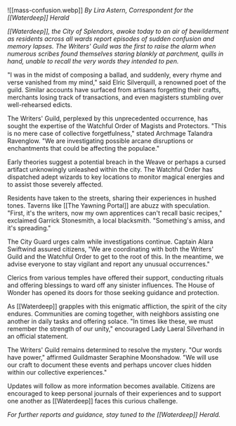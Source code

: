 ![[mass-confusion.webp]]
_By Lira Astern, Correspondent for the [[Waterdeep]] Herald_

_[[Waterdeep]], the City of Splendors, awoke today to an air of bewilderment as residents across all wards report episodes of sudden confusion and memory lapses. The Writers' Guild was the first to raise the alarm when numerous scribes found themselves staring blankly at parchment, quills in hand, unable to recall the very words they intended to pen._

"I was in the midst of composing a ballad, and suddenly, every rhyme and verse vanished from my mind," said Elric Silverquill, a renowned poet of the guild. Similar accounts have surfaced from artisans forgetting their crafts, merchants losing track of transactions, and even magisters stumbling over well-rehearsed edicts.

The Writers' Guild, perplexed by this unprecedented occurrence, has sought the expertise of the Watchful Order of Magists and Protectors. "This is no mere case of collective forgetfulness," stated Archmage Talandra Ravenglow. "We are investigating possible arcane disruptions or enchantments that could be affecting the populace."

Early theories suggest a potential breach in the Weave or perhaps a cursed artifact unknowingly unleashed within the city. The Watchful Order has dispatched adept wizards to key locations to monitor magical energies and to assist those severely affected.

Residents have taken to the streets, sharing their experiences in hushed tones. Taverns like [[The Yawning Portal]] are abuzz with speculation. "First, it's the writers, now my own apprentices can't recall basic recipes," exclaimed Garrick Stonesmith, a local blacksmith. "Something's amiss, and it's spreading."

The City Guard urges calm while investigations continue. Captain Alara Swiftwind assured citizens, "We are coordinating with both the Writers' Guild and the Watchful Order to get to the root of this. In the meantime, we advise everyone to stay vigilant and report any unusual occurrences."

Clerics from various temples have offered their support, conducting rituals and offering blessings to ward off any sinister influences. The House of Wonder has opened its doors for those seeking guidance and protection.

As [[Waterdeep]] grapples with this enigmatic affliction, the spirit of the city endures. Communities are coming together, with neighbors assisting one another in daily tasks and offering solace. "In times like these, we must remember the strength of our unity," encouraged Lady Laeral Silverhand in an official statement.

The Writers' Guild remains determined to resolve the mystery. "Our words have power," affirmed Guildmaster Seraphine Moonshadow. "We will use our craft to document these events and perhaps uncover clues hidden within our collective experiences."

Updates will follow as more information becomes available. Citizens are encouraged to keep personal journals of their experiences and to support one another as [[Waterdeep]] faces this curious challenge.

_For further reports and guidance, stay tuned to the [[Waterdeep]] Herald._